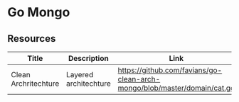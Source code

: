 # Go Mongo

## Resources

| Title                | Description           | Link                                                                     |
| -------------------- | --------------------- | ------------------------------------------------------------------------ |
| Clean Archritechture | Layered architechture | https://github.com/favians/go-clean-arch-mongo/blob/master/domain/cat.go |
